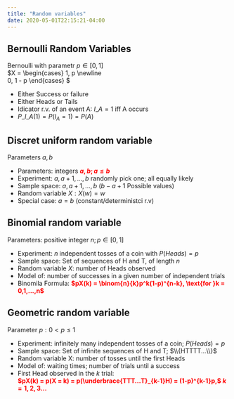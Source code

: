 ```yaml
---
title: "Random variables"
date: 2020-05-01T22:15:21-04:00
---
```


## Bernoulli Random Variables
Bernoulli with parametr $p \in [0, 1]$  
$X = 
\begin{cases}
1, p \newline  
0, 1 - p
\end{cases}
$  
  
* Either Success or failure  
* Either Heads or Tails  
* Idicator r.v. of an event A: $I\_A = 1$ iff A occurs  
* $P\_{I\_A}(1) = P(I_A = 1) = P(A)$

## Discret uniform random variable
Parameters $a, b$  
  
* Parameters: integers <span style="color:red">**$a, b; a \le b$**</span>  
* Experiment: $a, a + 1,...,b$ randomly pick one; all equally likely  
* Sample space: ${a,a+1,...,b}$ ($b-a+1$ Possible values)  
* Random variable $X: X(w) = w$
* Special case: $a = b$ (constant/deterministci r.v)

## Binomial random variable
Parameters: positive integer $n; p \in [0, 1]$  
  
* Experiment: $n$ independent tosses of a coin with $P(Heads) = p$  
* Sample space: Set of sequences of H and T, of length $n$  
* Random variable $X$: number of Heads observed  
* Model of: number of successes in a given number of independent trials  
* Binomila Formula: <span style="color:red">**$pX(k) = \binom{n}{k}p^k(1-p)^{n-k}, \text{for }k = 0,1,...,n$**</span>

## Geometric random variable
Parameter $p: 0 \lt p \le 1$  
  
* Experiment: infinitely many independent tosses of a coin; $P(Heads) = p$  
* Sample space: Set of infinite sequences of H and T; $\\{HTTTT...\\}$  
* Random variable X: number of tosses until the first Heads  
* Model of: waiting times; number of trials until a success  
* First Head observed in the $k$ trial:  
<span style="color:red">**$pX(k) = p(X = k) = p(\underbrace{TTT...T}_{k-1}H) = (1-p)^{k-1}p,$ $k = 1,2,3...$**</span>
